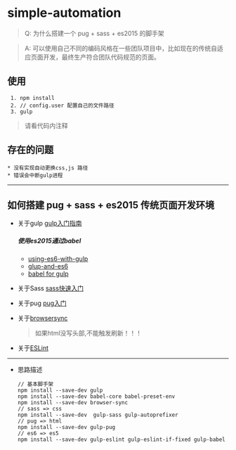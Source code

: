# simple-automation

   >Q: 为什么搭建一个 pug + sass + es2015 的脚手架
   
   >A: 可以使用自己不同的编码风格在一些团队项目中，比如现在的传统自适应页面开发，最终生产符合团队代码规范的页面。
  
   ## 使用
     1. npm install
     2. // config.user 配置自己的文件路径 
     3. gulp   
   
   > 请看代码内注释 
   ## 存在的问题
    * 没有实现自动更换css,js 路径
    * 错误会中断gulp进程
   ---
## 如何搭建 pug + sass + es2015 传统页面开发环境
  * 关于gulp [gulp入门指南](http://www.gulpjs.com.cn/docs/getting-started/)
    ##### 使用es2015通过babel
    * [using-es6-with-gulp](https://markgoodyear.com/2015/06/using-es6-with-gulp/)
    * [glup-and-es6](https://www.w3cplus.com/workflow/glup-and-es6.html)
    * [babel for gulp](https://babeljs.cn/docs/setup/#installation)
   
  * 关于Sass [sass快速入门](https://www.sass.hk/guide/)
  * 关于pug  [pug入门](https://pugjs.org/api/getting-started.html)
  * 关于[browsersync](http://www.browsersync.cn/docs/gulp/)
     >如果html没写头部,不能触发刷新！！！
  * 关于[ESLint](http://eslint.cn/docs/rules/)
  
  ---
  * 思路描述
  
        // 基本脚手架
        npm install --save-dev gulp
        npm install --save-dev babel-core babel-preset-env
        npm install --save-dev browser-sync
        // sass => css
        npm install --save-dev  gulp-sass gulp-autoprefixer
        // pug => html
        npm install --save-dev gulp-pug
        // es6 => es5
        npm install --save-dev gulp-eslint gulp-eslint-if-fixed gulp-babel